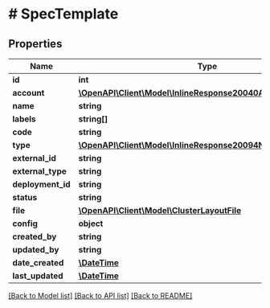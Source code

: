 # # SpecTemplate

## Properties

Name | Type | Description | Notes
------------ | ------------- | ------------- | -------------
**id** | **int** |  | [optional]
**account** | [**\OpenAPI\Client\Model\InlineResponse20040AppDeployInstance**](InlineResponse20040AppDeployInstance.md) |  | [optional]
**name** | **string** |  | [optional]
**labels** | **string[]** |  | [optional]
**code** | **string** |  | [optional]
**type** | [**\OpenAPI\Client\Model\InlineResponse20094Network**](InlineResponse20094Network.md) |  | [optional]
**external_id** | **string** |  | [optional]
**external_type** | **string** |  | [optional]
**deployment_id** | **string** |  | [optional]
**status** | **string** |  | [optional]
**file** | [**\OpenAPI\Client\Model\ClusterLayoutFile**](ClusterLayoutFile.md) |  | [optional]
**config** | **object** |  | [optional]
**created_by** | **string** |  | [optional]
**updated_by** | **string** |  | [optional]
**date_created** | [**\DateTime**](\DateTime.md) |  | [optional]
**last_updated** | [**\DateTime**](\DateTime.md) |  | [optional]

[[Back to Model list]](../../README.md#models) [[Back to API list]](../../README.md#endpoints) [[Back to README]](../../README.md)
